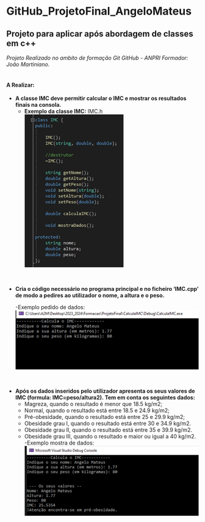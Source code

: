 # GitHub_ProjetoFinal_AngeloMateus
## Projeto para aplicar após abordagem de classes em c++

*Projeto Realizado no ambito de formação Git GitHub - ANPRI
Formador: João Martiniano.*  
<br>

#### A Realizar:
- **A classe IMC deve permitir calcular o IMC e mostrar os resultados finais na consola.**
    - **Exemplo da classe IMC:**
IMC.h
![IMC.H](IMC.jpg)

<br/>

- **Cria o código necessário no programa principal e no ficheiro ‘IMC.cpp’ de modo a pedires ao utilizador o nome, a altura e o peso.**

    -Exemplo pedido de dados:
![Pedido_de_Dados](PedeDados.png)

<br/>


- **Após os dados inseridos pelo utilizador apresenta os seus valores de IMC (formula: IMC=peso/altura2). Tem em conta os seguintes dados:**
    - Magreza, quando o resultado é menor que 18.5 kg/m2;
    - Normal, quando o resultado está entre 18.5 e 24.9 kg/m2;
    - Pré-obesidade, quando o resultado está entre 25 e 29.9 kg/m2;
    - Obesidade grau I, quando o resultado está entre 30 e 34.9 kg/m2.
    - Obesidade grau II, quando o resultado está entre 35 e 39.9 kg/m2.
    - Obesidade grau III, quando o resultado e maior ou igual a 40 kg/m2.
-Exemplo mostra de dados:
![Mostrar_Dados](MostraDados.png)
